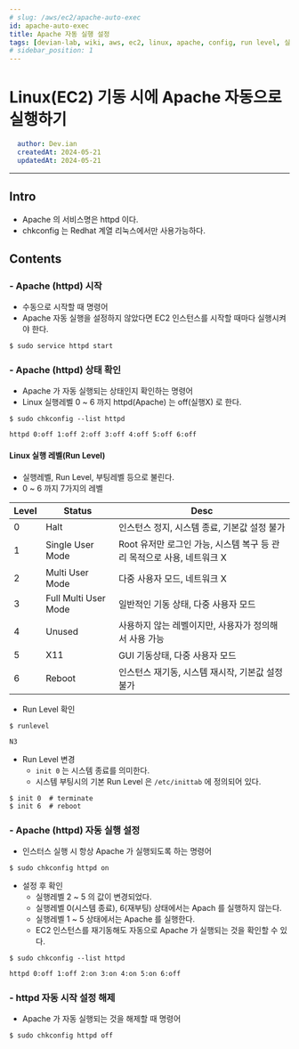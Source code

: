 ```yaml
---
# slug: /aws/ec2/apache-auto-exec
id: apache-auto-exec
title: Apache 자동 실행 설정
tags: [devian-lab, wiki, aws, ec2, linux, apache, config, run level, 실행레벨, 부팅레벨]
# sidebar_position: 1
---
```


<!--title -->
# Linux(EC2) 기동 시에 Apache 자동으로 실행하기
<!--//title -->

<!-- 
```json
{
  "author": "Dev.ian",
  "createdAt": "2024-05-21",
  "updatedAt": "2024-05-21"
}
``` 
-->

```yaml
  author: Dev.ian
  createdAt: 2024-05-21
  updatedAt: 2024-05-21
```

---

## Intro
- Apache 의 서비스명은 httpd 이다.
- chkconfig 는 Redhat 계열 리눅스에서만 사용가능하다.


## Contents

### - Apache (httpd) 시작
- 수동으로 시작할 때 명령어
- Apache 자동 실행을 설정하지 않았다면 EC2 인스턴스를 시작할 때마다 실행시켜야 한다.
```shell
$ sudo service httpd start  
```


### - Apache (httpd) 상태 확인
- Apache 가 자동 실행되는 상태인지 확인하는 명령어
- Linux 실행레벨 0 ~ 6 까지 httpd(Apache) 는 off(실행X) 로 한다.
```shell
$ sudo chkconfig --list httpd

httpd 0:off 1:off 2:off 3:off 4:off 5:off 6:off
```

#### Linux 실행 레벨(Run Level)
- 실행레벨, Run Level, 부팅레벨 등으로 불린다.
- 0 ~ 6 까지 7가지의 레벨

| Level | Status               | Desc |
| ---   | ---                  | ---  |
| 0     | Halt                 | 인스턴스 정지, 시스템 종료, 기본값 설정 불가 |
| 1     | Single User Mode     | Root 유저만 로그인 가능, 시스템 복구 등 관리 목적으로 사용, 네트워크 X |
| 2     | Multi User Mode      | 다중 사용자 모드, 네트워크 X |
| 3     | Full Multi User Mode | 일반적인 기동 상태, 다중 사용자 모드 |
| 4     | Unused               | 사용하지 않는 레벨이지만, 사용자가 정의해서 사용 가능 |
| 5     | X11                  | GUI 기동상태, 다중 사용자 모드 |
| 6     | Reboot               | 인스턴스 재기동, 시스템 재시작, 기본값 설정 불가 |

- Run Level 확인
```shell
$ runlevel

N3
```

- Run Level 변경
  + `init 0` 는 시스템 종료를 의미한다.
  + 시스템 부팅시의 기본 Run Level 은 `/etc/inittab` 에 정의되어 있다.
```shell
$ init 0  # terminate
$ init 6  # reboot
```


### - Apache (httpd) 자동 실행 설정
- 인스터스 실행 시 항상 Apache 가 실행되도록 하는 명령어
```shell
$ sudo chkconfig httpd on
```

- 설정 후 확인
  + 실행레벨 2 ~ 5 의 값이 변경되었다.
  + 실행레벨 0(시스템 종료), 6(재부팅) 상태에서는 Apach 를 실행하지 않는다.
  + 실행레벨 1 ~ 5 상태에서는 Apache 를 실행한다.
  + EC2 인스턴스를 재기동해도 자동으로 Apache 가 실행되는 것을 확인할 수 있다.
```shell
$ sudo chkconfig --list httpd

httpd 0:off 1:off 2:on 3:on 4:on 5:on 6:off
```


### - httpd 자동 시작 설정 해제
- Apache 가 자동 실행되는 것을 해제할 때 명령어
```shell
$ sudo chkconfig httpd off
```